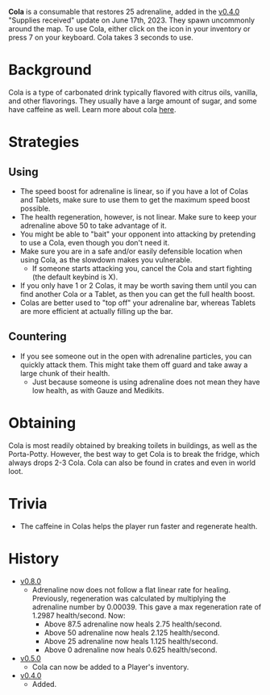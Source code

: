 **Cola** is a consumable that restores 25 adrenaline, added in the [v0.4.0](https://github.com/HasangerGames/suroi/releases/tag/v0.4.0) "Supplies received" update on June 17th, 2023. They spawn uncommonly around the map. To use Cola, either click on the icon in your inventory or press 7 on your keyboard. Cola takes 3 seconds to use.

# Background

Cola is a type of carbonated drink typically flavored with citrus oils, vanilla, and other flavorings. They usually have a large amount of sugar, and some have caffeine as well. Learn more about cola [here](https://en.wikipedia.org/wiki/Cola).

# Strategies

## Using

- The speed boost for adrenaline is linear, so if you have a lot of Colas and Tablets, make sure to use them to get the maximum speed boost possible.
- The health regeneration, however, is not linear. Make sure to keep your adrenaline above 50 to take advantage of it.
- You might be able to "bait" your opponent into attacking by pretending to use a Cola, even though you don't need it.
- Make sure you are in a safe and/or easily defensible location when using Cola, as the slowdown makes you vulnerable.
  - If someone starts attacking you, cancel the Cola and start fighting (the default keybind is X).
- If you only have 1 or 2 Colas, it may be worth saving them until you can find another Cola or a Tablet, as then you can get the full health boost.
- Colas are better used to "top off" your adrenaline bar, whereas Tablets are more efficient at actually filling up the bar.

## Countering

- If you see someone out in the open with adrenaline particles, you can quickly attack them. This might take them off guard and take away a large chunk of their health.
  - Just because someone is using adrenaline does not mean they have low health, as with Gauze and Medikits.

# Obtaining

Cola is most readily obtained by breaking toilets in buildings, as well as the Porta-Potty. However, the best way to get Cola is to break the fridge, which always drops 2-3 Cola. Cola can also be found in crates and even in world loot.

# Trivia

- The caffeine in Colas helps the player run faster and regenerate health.

# History

- [v0.8.0](https://github.com/HasangerGames/suroi/releases/tag/v0.8.0)
  - Adrenaline now does not follow a flat linear rate for healing. Previously, regeneration was calculated by multiplying the adrenaline number by 0.00039. This gave a max regeneration rate of 1.2987 health/second. Now:
    - Above 87.5 adrenaline now heals 2.75 health/second.
    - Above 50 adrenaline now heals 2.125 health/second.
    - Above 25 adrenaline now heals 1.125 health/second.
    - Above 0 adrenaline now heals 0.625 health/second.
- [v0.5.0](https://github.com/HasangerGames/suroi/releases/tag/v0.5.0)
  - Cola can now be added to a Player's inventory.
- [v0.4.0](https://github.com/HasangerGames/suroi/releases/tag/v0.4.0)
  - Added.
